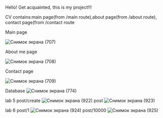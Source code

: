 Hello! Get acquainted, this is my project!!!

CV contains:main page(from /main route),about page(from /about route), contact page(from /contact route

Main page

![Снимок экрана (707)](https://user-images.githubusercontent.com/75556748/108621387-8c06c800-745c-11eb-8057-b8bae2a42023.png)

About me page

![Снимок экрана (708)](https://user-images.githubusercontent.com/75556748/108621517-3da5f900-745d-11eb-974f-44d87a5d200a.png)

Contact page

![Снимок экрана (709)](https://user-images.githubusercontent.com/75556748/108621574-a4c3ad80-745d-11eb-98fa-75edf3ab62e3.png)

Database
![Снимок экрана (774)](https://user-images.githubusercontent.com/75556748/109419973-4f0d7900-79fa-11eb-8046-7ae69d2a9167.png)

lab 5 
post/create
![Снимок экрана (922)](https://user-images.githubusercontent.com/75556748/111108207-919a8e00-8582-11eb-97b3-580a69e1f885.png)
post
![Снимок экрана (923)](https://user-images.githubusercontent.com/75556748/111108259-b0008980-8582-11eb-924c-9278ec1ee621.png)

lab 6
post/1
![Снимок экрана (924)](https://user-images.githubusercontent.com/75556748/111108300-c7d80d80-8582-11eb-9477-e37dab283653.png)
post/10000
![Снимок экрана (925)](https://user-images.githubusercontent.com/75556748/111108327-d7575680-8582-11eb-8432-444ff09be404.png)
